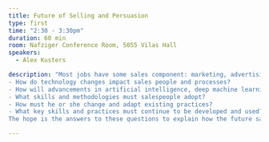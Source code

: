 ```yaml
---
title: Future of Selling and Persuasion
type: first
time: "2:30 - 3:30pm"
duration: 60 min
room: Nafziger Conference Room, 5055 Vilas Hall
speakers:
  - Alex Kusters

description: "Most jobs have some sales component: marketing, advertising, public relations. These jobs are all about persuasion. The sales profession is changing as fast as journalism. The speaker will explore questions like:
- How do technology changes impact sales people and processes?
- How will advancements in artificial intelligence, deep machine learning, robotics and augmented reality affect sales?
- What skills and methodologies must salespeople adopt?
- How must he or she change and adapt existing practices?
- What key skills and practices must continue to be developed and used?
The hope is the answers to these questions to explain how the future salespeople can thrive."

---
```


